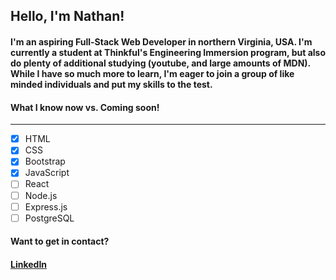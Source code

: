 ## **Hello, I'm Nathan!**

#### I'm an aspiring Full-Stack Web Developer in northern Virginia, USA. I'm currently a student at Thinkful's Engineering Immersion program, but also do plenty of additional studying (youtube, and large amounts of MDN). While I have so much more to learn, I'm eager to join a group of like minded individuals and put my skills to the test.

#### What I know now vs. Coming soon!
-------------------------------------
- [x] HTML        
- [x] CSS
- [x] Bootstrap  
- [x] JavaScript
- [ ] React      
- [ ] Node.js
- [ ] Express.js 
- [ ] PostgreSQL   

#### Want to get in contact? 
#### [LinkedIn](https://www.linkedin.com/in/nathanielhotchkiss/)

